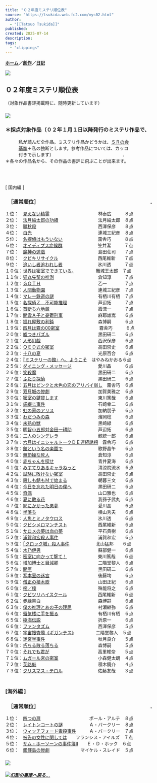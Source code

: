 ```yaml
---
title: "０２年度ミステリ順位表"
source: "https://tsukida.web.fc2.com/mys02.html"
author:
  - "[[Tatsuo Tsukida]]"
published:
created: 2025-07-14
description:
tags:
  - "clippings"
---
```

**[ホーム](http://tsukida.web.fc2.com/)／[創作](https://tsukida.web.fc2.com/create.html)／[日記](http://d.hatena.ne.jp/tsuki0214/)**

![](https://tsukida.web.fc2.com/skisor.gif)

## ０２年度ミステリ順位表  
（対象作品書評掲載時に、随時更新しています）

### ![](https://tsukida.web.fc2.com/brbrwn.gif)

### ＊採点対象作品（０２年１月１日以降発行のミステリ作品で、  
　　　私が読んだ全作品。ミステリ作品かどうかは、[ＳＲの会  
](https://tsukida.web.fc2.com/point.html)　　　[基準](https://tsukida.web.fc2.com/point.html)＋私の独断とします。参考作品については、カッコ  
　　　付きで示します）　　　　　　　　　　　　　　　　．  
＊各々の作品名から、その作品の書評に飛ぶことが出来ます。

### 　  
\[ 国内編 \]

### 　［通常順位］　　　　　　　　　　　　　　　　　　　　　　．  
１位：　[見えない精霊](https://tsukida.web.fc2.com/0204.html#020408)　　　　　　　　　　　林泰広　　　８点  
２位：　[法月綸太郎の功績](https://tsukida.web.fc2.com/0206.html#020611)　　　　　　　　　法月綸太郎　８点  
３位：　[聯秋殺](https://tsukida.web.fc2.com/0209.html#020902)　　　　　　　　　　　　　　西澤保彦　　８点  
４位：　[白光](https://tsukida.web.fc2.com/0303.html#030302)　　　　　　　　　　　　　　　連城三紀彦　８点  
５位：　[名探偵はもういない](https://tsukida.web.fc2.com/0203.html#020301)　　　　　　　　霧舎巧　　　８点  
６位：　[オイディプス症候群](https://tsukida.web.fc2.com/0207.html#020706)　　　　　　　　笠井潔　　　７点  
７位：　[魔神の遊戯](https://tsukida.web.fc2.com/0210.html#021003)　　　　　　　　　　　　島田荘司　　７点  
８位：　[クビキリサイクル](https://tsukida.web.fc2.com/0203.html)　　　　　　　　　西尾維新　　７点  
９位：　[追いし者追われし者](https://tsukida.web.fc2.com/0207.html#020708)　　　　　　　　氷川透　　　７点  
１０位：[世界は密室でできている。](https://tsukida.web.fc2.com/0204.html#020402)　　　　　舞城王太郎　７点  
１１位：[猫丸先輩の推測](https://tsukida.web.fc2.com/0209.html#020907)　　　　　　　　　　倉知淳　　　７点  
１２位：[ＧＯＴＨ](https://tsukida.web.fc2.com/0301.html#030101)　　　　　　　　　　　　　乙一　　　　７点  
１３位：[人間動物園](https://tsukida.web.fc2.com/0303.html#030304)　　　　　　　　　　　　連城三紀彦　７点  
１４位：[マレー鉄道の謎](https://tsukida.web.fc2.com/0304.html#030404)　　　　　　　　　　有栖川有栖　７点  
１５位：[名探偵Ｚ　不可能推理](https://tsukida.web.fc2.com/0204.html#020405)　　　　　　　芦辺拓　　　７点  
１６位：[首断ち六地蔵](https://tsukida.web.fc2.com/0207.html#020709)　　　　　　　　　　　霞流一　　　７点  
１７位：[闇雲Ａ子と憂鬱刑事](https://tsukida.web.fc2.com/0206.html#020605)　　　　　　　　麻耶雄嵩　　６点  
１８位：[捩れ屋敷の利鈍](https://tsukida.web.fc2.com/0201.html#anchor020102)　　　　　　　　　　森博嗣　　　６点  
１９位：[四月は霧の00密室](https://tsukida.web.fc2.com/0204.html#020401)　　　　　　　　　霧舎巧　　　６点  
２０位：[嘘つきパズル](https://tsukida.web.fc2.com/0204.html#020404)　　　　　　　　　　　黒田研二　　６点  
２１位：[人形幻戯](https://tsukida.web.fc2.com/0208.html#020807)　　　　　　　　　　　　　西沢保彦　　６点  
２２位：[ＱＥＤ式の密室](https://tsukida.web.fc2.com/0201.html#anchor020105)　　　　　　　　　　高田崇史　　６点  
２３位：[十八の夏](https://tsukida.web.fc2.com/0211.html#021101)　　　　　　　　　　　　　光原百合　　６点  
２４位：[『ミステリーの館』へ、ようこそ](https://tsukida.web.fc2.com/0212.html#021206)　はやみねかおる６点  
２５位：[ダイニング・メッセージ](https://tsukida.web.fc2.com/0211.html#021107)　　　　　　愛川晶　　　６点  
２６位：[笑殺魔](https://tsukida.web.fc2.com/0206.html#020609)　　　　　　　　　　　　　　黒田研二　　６点  
２７位：[ふたり探偵](https://tsukida.web.fc2.com/0205.html#020506)　　　　　　　　　　　　黒田研二　　６点  
２８位：[五月はピンクと水色の恋のアリバイ崩し](https://tsukida.web.fc2.com/0208.html#020805)　霧舎巧　６点  
２９位：[双月城の惨劇](https://tsukida.web.fc2.com/0205.html)　　　　　　　　　　　加賀美雅之　６点  
３０位：[密室の鍵貸します](https://tsukida.web.fc2.com/0204.html#020409)　　　　　　　　　東川篤哉　　６点  
３１位：[袋綴じ事件](https://tsukida.web.fc2.com/0206.html#020604)　　　　　　　　　　　　石崎幸二　　６点  
３２位：[虹の家のアリス](https://tsukida.web.fc2.com/0211.html#021104)　　　　　　　　　　加納朋子　　６点  
３３位：[わだつみの森](https://tsukida.web.fc2.com/0210.html#021004)　　　　　　　　　　　濱岡稔　　　６点  
３４位：[未熟の獣](https://tsukida.web.fc2.com/0207.html#020703)　　　　　　　　　　　　　黒崎緑　　　６点  
３５位：[明智小五郎対金田一耕助](https://tsukida.web.fc2.com/0211.html#021109)　　　　　　芦辺拓　　　６点  
３６位：[二人のシンデレラ](https://tsukida.web.fc2.com/0210.html#021002)　　　　　　　　　鯨統一郎　　６点  
３７位：[六月はイニシャルトークＤＥ連続誘拐](https://tsukida.web.fc2.com/0301.html)　霧舎巧　　６点  
３８位：[館という名の楽園で](https://tsukida.web.fc2.com/0206.html#020606)　　　　　　　　歌野晶午　　６点  
３９位：[無節操な死人](https://tsukida.web.fc2.com/0206.html#020605)　　　　　　　　　　　倉知淳　　　６点  
４０位：[赤ちゃんを探せ](https://tsukida.web.fc2.com/0302.html#030204)　　　　　　　　　　青井夏海　　６点  
４１位：[みすてりあるキャラねっと](https://tsukida.web.fc2.com/0211.html#021106)　　　　　清涼院流水　６点  
４２位：[試験に敗けない密室](https://tsukida.web.fc2.com/0206.html#020610)　　　　　　　　高田崇史　　６点  
４３位：[殺しも鯖もＭで始まる](https://tsukida.web.fc2.com/0212.html#021207)　　　　　　　朝暮三文　　６点  
４４位：[今日を忘れた明日の僕へ](https://tsukida.web.fc2.com/0201.html#anchor020104)　　　　　　黒田研二　　６点  
４５位：[奇偶](https://tsukida.web.fc2.com/0210.html#021005)　　　　　　　　　　　　　　　山口雅也　　６点  
４６位：[夏に散る花](https://tsukida.web.fc2.com/0206.html#020605)　　　　　　　　　　　　我孫子武丸　６点  
４７位：[網にかかった悪夢](https://tsukida.web.fc2.com/0212.html#021203)　　　　　　　　　愛川晶　　　６点  
４８位：[半落ち](https://tsukida.web.fc2.com/0302.html#030201)　　　　　　　　　　　　　　横山秀夫　　６点  
４９位：[人魚とミノタウロス](https://tsukida.web.fc2.com/0202.html#anchor020202)　　　　　　　　氷川透　　　６点  
５０位：[クビシメロマンチスト](https://tsukida.web.fc2.com/0205.html#020504)　　　　　　　西尾維新　　６点  
５１位：[サロメの夢は血の夢](https://tsukida.web.fc2.com/0208.html)　　　　　　　　平石貴樹　　６点  
５２位：[浦賀和宏殺人事件](https://tsukida.web.fc2.com/0205.html#020503)　　　　　　　　　浦賀和宏　　６点  
５３位：[「クロック城」殺人事件](https://tsukida.web.fc2.com/0203.html#020302)　　　　　　北山猛邦　　６点  
５４位：[木乃伊男](https://tsukida.web.fc2.com/0209.html#020904)　　　　　　　　　　　　　蘇部健一　　６点  
５５位：[密室に向かって撃て！](https://tsukida.web.fc2.com/0211.html#021103)　　　　　　　東川篤哉　　６点  
５６位：[増加博士と目減卿](https://tsukida.web.fc2.com/0212.html)　　　　　　　　　二階堂黎人　６点  
５７位：[闇匣](https://tsukida.web.fc2.com/0212.html#021204)　　　　　　　　　　　　　　　黒田研二　　６点  
５８位：[写本室の迷宮](https://tsukida.web.fc2.com/0211.html#021108)　　　　　　　　　　　後藤均　　　６点  
５９位：[僧正の積木歌](https://tsukida.web.fc2.com/0209.html#020906)　　　　　　　　　　　山田正紀　　６点  
６０位：[樒／榁](https://tsukida.web.fc2.com/0206.html#020603)　　　　　　　　　　　　　　殊能将之　　６点  
６１位：[クビツリハイスクール](https://tsukida.web.fc2.com/0208.html#020803)　　　　　　　西尾維新　　６点  
６２位：[赤緑黒白](https://tsukida.web.fc2.com/0209.html#020908)　　　　　　　　　　　　　森博嗣　　　６点  
６３位：[僕の推理とあの子の理屈](https://tsukida.web.fc2.com/0208.html#020806)　　　　　　村瀬継弥　　６点  
６４位：[蜃気楼に手を振る](https://tsukida.web.fc2.com/0206.html#020605)　　　　　　　　　有栖川有栖　６点  
６５位：[樹海伝説](https://tsukida.web.fc2.com/0206.html#020607)　　　　　　　　　　　　　折原一　　　６点  
６６位：[ファンタズム](https://tsukida.web.fc2.com/0212.html#021208)　　　　　　　　　　　西澤保彦　　５点  
６７位：[宇宙捜査艦《ギガンテス》](https://tsukida.web.fc2.com/0205.html#020502)　　　　　二階堂黎人　５点  
６８位：[迷宮学事件](https://tsukida.web.fc2.com/0209.html#020905)　　　　　　　　　　　　秋月良介　　５点  
６９位：[朽ちる散る落ちる](https://tsukida.web.fc2.com/0205.html#020505)　　　　　　　　　森博嗣　　　５点  
７０位：[それでも君が](https://tsukida.web.fc2.com/0202.html#anchor020203)　　　　　　　　　　　高里椎奈　　５点  
７１位：[ムガール宮の密室](https://tsukida.web.fc2.com/0209.html#020903)　　　　　　　　　小森健太朗　４点  
７２位：[芙路魅](https://tsukida.web.fc2.com/0204.html#020403)　　　　　　　　　　　　　　積木鏡介　　４点  
７３位：[クリスマス・テロル](https://tsukida.web.fc2.com/0208.html#020804)　　　　　　　　佐藤友哉　　３点  
　

### \[海外編 \]

### 　［通常順位］　　　　　　　　　　　　　　　　　　　　　　．  
１位：　[四つの扉](https://tsukida.web.fc2.com/0206.html#020602)　　　　　　　　　　　ポール・アルテ　８点  
２位：　[レイトンコートの謎](https://tsukida.web.fc2.com/0210.html#021001)　　　　　　Ａ・バークリー　８点  
３位：　[ウィッチフォード毒殺事件](https://tsukida.web.fc2.com/0211.html#021102)　　　Ａ・バークリー　７点  
４位：　[被告の女性に関しては](https://tsukida.web.fc2.com/0207.html#020707)　　フランシス・アイルズ　７点  
５位：　[サム・ホーソーンの事件簿II](https://tsukida.web.fc2.com/0009.html)　　Ｅ・Ｄ・ホック　６点  
６位：　[髑髏島の惨劇](https://tsukida.web.fc2.com/0211.html)　　　　　　　マイケル・スレイド　５点

### ![](https://tsukida.web.fc2.com/brbrwn.gif)

#### [![](https://tsukida.web.fc2.com/refer.gif)](http://tsukida.web.fc2.com/)*[幻影の書庫へ戻る...](http://tsukida.web.fc2.com/)*